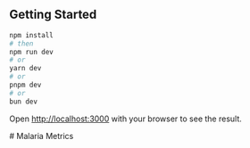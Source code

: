 
## Getting Started 

```bash
npm install 
# then
npm run dev
# or
yarn dev
# or
pnpm dev
# or
bun dev
```

Open
 [http://localhost:3000](http://localhost:3000) with your browser to see the result.

#   M a l a r i a  M e t r i c s 
 